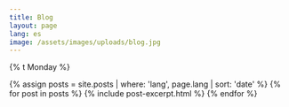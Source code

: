 ```yaml
---
title: Blog
layout: page
lang: es
image: /assets/images/uploads/blog.jpg
---
```


{% t Monday %}
<section class="section--grid">
{% assign posts = site.posts | where: 'lang', page.lang | sort: 'date' %}
{% for post in posts %}
  {% include post-excerpt.html %}
{% endfor %}
</section>
